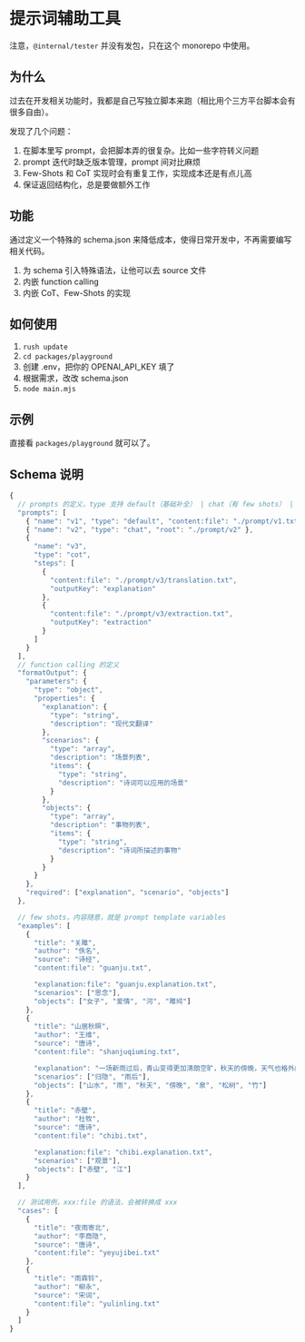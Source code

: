# 提示词辅助工具

注意，`@internal/tester` 并没有发包，只在这个 monorepo 中使用。

## 为什么

过去在开发相关功能时，我都是自己写独立脚本来跑（相比用个三方平台脚本会有很多自由）。

发现了几个问题：

1. 在脚本里写 prompt，会把脚本弄的很复杂。比如一些字符转义问题
2. prompt 迭代时缺乏版本管理，prompt 间对比麻烦
3. Few-Shots 和 CoT 实现时会有重复工作，实现成本还是有点儿高
4. 保证返回结构化，总是要做额外工作

## 功能

通过定义一个特殊的 schema.json 来降低成本，使得日常开发中，不再需要编写相关代码。

1. 为 schema 引入特殊语法，让他可以去 source 文件
2. 内嵌 function calling
3. 内嵌 CoT、Few-Shots 的实现

## 如何使用

1. `rush update`
2. `cd packages/playground`
3. 创建 .env，把你的 OPENAI_API_KEY 填了
4. 根据需求，改改 schema.json
5. `node main.mjs`

## 示例

直接看 `packages/playground` 就可以了。

## Schema 说明


``` javascript
{
  // prompts 的定义，type 支持 default（基础补全） | chat（有 few shots） | cot（CoT）
  "prompts": [
    { "name": "v1", "type": "default", "content:file": "./prompt/v1.txt" },
    { "name": "v2", "type": "chat", "root": "./prompt/v2" },
    {
      "name": "v3",
      "type": "cot",
      "steps": [
        {
          "content:file": "./prompt/v3/translation.txt",
          "outputKey": "explanation"
        },
        {
          "content:file": "./prompt/v3/extraction.txt",
          "outputKey": "extraction"
        }
      ]
    }
  ],
  // function calling 的定义
  "formatOutput": {
    "parameters": {
      "type": "object",
      "properties": {
        "explanation": {
          "type": "string",
          "description": "现代文翻译"
        },
        "scenarios": {
          "type": "array",
          "description": "场景列表",
          "items": {
            "type": "string",
            "description": "诗词可以应用的场景"
          }
        },
        "objects": {
          "type": "array",
          "description": "事物列表",
          "items": {
            "type": "string",
            "description": "诗词所描述的事物"
          }
        }
      }
    },
    "required": ["explanation", "scenario", "objects"]
  },

  // few shots，内容随意，就是 prompt template variables
  "examples": [
    {
      "title": "关雎",
      "author": "佚名",
      "source": "诗经",
      "content:file": "guanju.txt",

      "explanation:file": "guanju.explanation.txt",
      "scenarios": ["思念"],
      "objects": ["女子", "爱情", "河", "雎鸠"]
    },
    {
      "title": "山居秋暝",
      "author": "王维",
      "source": "唐诗",
      "content:file": "shanjuqiuming.txt",

      "explanation": "一场新雨过后，青山变得更加清朗空旷，秋天的傍晚，天气也格外的凉爽。皎洁的明月透过松林撒落下斑驳的银光，清清的泉水在大石头上叮咚流淌。竹林深处传来欢声笑语，那是洗衣归来的农家女；莲花摇动的地方，那是沿流而下的打渔的小船。任凭春天的芳菲随着时令消逝吧，秋色如此令人流连，我自可留居山中。",
      "scenarios": ["归隐", "雨后"],
      "objects": ["山水", "雨", "秋天", "傍晚", "泉", "松树", "竹"]
    },
    {
      "title": "赤壁",
      "author": "杜牧",
      "source": "唐诗",
      "content:file": "chibi.txt",

      "explanation:file": "chibi.explanation.txt",
      "scenarios": ["观景"],
      "objects": ["赤壁", "江"]
    }
  ],

  // 测试用例，xxx:file 的语法，会被转换成 xxx
  "cases": [
    {
      "title": "夜雨寄北",
      "author": "李商隐",
      "source": "唐诗",
      "content:file": "yeyujibei.txt"
    },
    {
      "title": "雨霖铃",
      "author": "柳永",
      "source": "宋词",
      "content:file": "yulinling.txt"
    }
  ]
}
```
